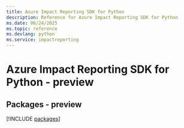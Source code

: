```yaml
---
title: Azure Impact Reporting SDK for Python
description: Reference for Azure Impact Reporting SDK for Python
ms.date: 06/24/2025
ms.topic: reference
ms.devlang: python
ms.service: impactreporting
---
```

# Azure Impact Reporting SDK for Python - preview
## Packages - preview
[!INCLUDE [packages](impact-reporting-index.md)]